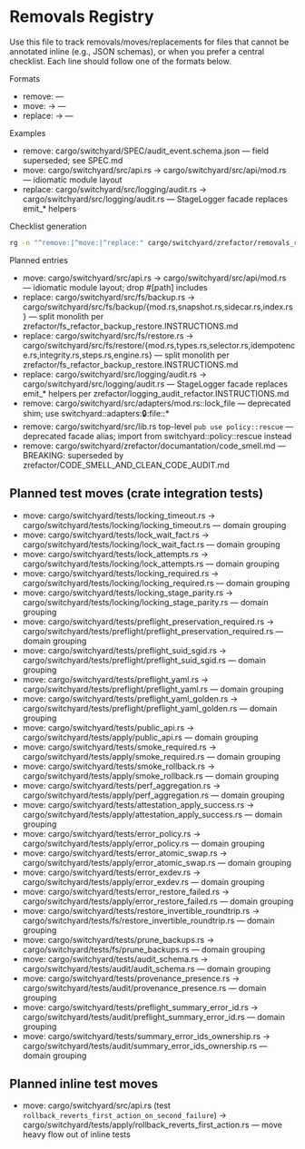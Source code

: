 # Removals Registry

Use this file to track removals/moves/replacements for files that cannot be annotated inline (e.g., JSON schemas), or when you prefer a central checklist. Each line should follow one of the formats below.

Formats
- remove: <repo-relative-path> — <reason or successor>
- move: <old-path> -> <new-path> — <reason>
- replace: <old-path> -> <new-path> — <reason>

Examples
- remove: cargo/switchyard/SPEC/audit_event.schema.json — field superseded; see SPEC.md
- move: cargo/switchyard/src/api.rs -> cargo/switchyard/src/api/mod.rs — idiomatic module layout
- replace: cargo/switchyard/src/logging/audit.rs -> cargo/switchyard/src/logging/audit.rs — StageLogger facade replaces emit_* helpers

Checklist generation
```bash
rg -n "^remove:|^move:|^replace:" cargo/switchyard/zrefactor/removals_registry.md -S
```

Planned entries
- move: cargo/switchyard/src/api.rs -> cargo/switchyard/src/api/mod.rs — idiomatic module layout; drop #[path] includes
- replace: cargo/switchyard/src/fs/backup.rs -> cargo/switchyard/src/fs/backup/{mod.rs,snapshot.rs,sidecar.rs,index.rs} — split monolith per zrefactor/fs_refactor_backup_restore.INSTRUCTIONS.md
- replace: cargo/switchyard/src/fs/restore.rs -> cargo/switchyard/src/fs/restore/{mod.rs,types.rs,selector.rs,idempotence.rs,integrity.rs,steps.rs,engine.rs} — split monolith per zrefactor/fs_refactor_backup_restore.INSTRUCTIONS.md
- replace: cargo/switchyard/src/logging/audit.rs -> cargo/switchyard/src/logging/audit.rs — StageLogger facade replaces emit_* helpers per zrefactor/logging_audit_refactor.INSTRUCTIONS.md
- remove: cargo/switchyard/src/adapters/mod.rs::lock_file — deprecated shim; use switchyard::adapters::lock::file::*
- remove: cargo/switchyard/src/lib.rs top-level `pub use policy::rescue` — deprecated facade alias; import from switchyard::policy::rescue instead
- remove: cargo/switchyard/zrefactor/documantation/code_smell.md — BREAKING: superseded by zrefactor/CODE_SMELL_AND_CLEAN_CODE_AUDIT.md

## Planned test moves (crate integration tests)
- move: cargo/switchyard/tests/locking_timeout.rs -> cargo/switchyard/tests/locking/locking_timeout.rs — domain grouping
- move: cargo/switchyard/tests/lock_wait_fact.rs -> cargo/switchyard/tests/locking/lock_wait_fact.rs — domain grouping
- move: cargo/switchyard/tests/lock_attempts.rs -> cargo/switchyard/tests/locking/lock_attempts.rs — domain grouping
- move: cargo/switchyard/tests/locking_required.rs -> cargo/switchyard/tests/locking/locking_required.rs — domain grouping
- move: cargo/switchyard/tests/locking_stage_parity.rs -> cargo/switchyard/tests/locking/locking_stage_parity.rs — domain grouping
- move: cargo/switchyard/tests/preflight_preservation_required.rs -> cargo/switchyard/tests/preflight/preflight_preservation_required.rs — domain grouping
- move: cargo/switchyard/tests/preflight_suid_sgid.rs -> cargo/switchyard/tests/preflight/preflight_suid_sgid.rs — domain grouping
- move: cargo/switchyard/tests/preflight_yaml.rs -> cargo/switchyard/tests/preflight/preflight_yaml.rs — domain grouping
- move: cargo/switchyard/tests/preflight_yaml_golden.rs -> cargo/switchyard/tests/preflight/preflight_yaml_golden.rs — domain grouping
- move: cargo/switchyard/tests/public_api.rs -> cargo/switchyard/tests/apply/public_api.rs — domain grouping
- move: cargo/switchyard/tests/smoke_required.rs -> cargo/switchyard/tests/apply/smoke_required.rs — domain grouping
- move: cargo/switchyard/tests/smoke_rollback.rs -> cargo/switchyard/tests/apply/smoke_rollback.rs — domain grouping
- move: cargo/switchyard/tests/perf_aggregation.rs -> cargo/switchyard/tests/apply/perf_aggregation.rs — domain grouping
- move: cargo/switchyard/tests/attestation_apply_success.rs -> cargo/switchyard/tests/apply/attestation_apply_success.rs — domain grouping
- move: cargo/switchyard/tests/error_policy.rs -> cargo/switchyard/tests/apply/error_policy.rs — domain grouping
- move: cargo/switchyard/tests/error_atomic_swap.rs -> cargo/switchyard/tests/apply/error_atomic_swap.rs — domain grouping
- move: cargo/switchyard/tests/error_exdev.rs -> cargo/switchyard/tests/apply/error_exdev.rs — domain grouping
- move: cargo/switchyard/tests/error_restore_failed.rs -> cargo/switchyard/tests/apply/error_restore_failed.rs — domain grouping
- move: cargo/switchyard/tests/restore_invertible_roundtrip.rs -> cargo/switchyard/tests/fs/restore_invertible_roundtrip.rs — domain grouping
- move: cargo/switchyard/tests/prune_backups.rs -> cargo/switchyard/tests/fs/prune_backups.rs — domain grouping
- move: cargo/switchyard/tests/audit_schema.rs -> cargo/switchyard/tests/audit/audit_schema.rs — domain grouping
- move: cargo/switchyard/tests/provenance_presence.rs -> cargo/switchyard/tests/audit/provenance_presence.rs — domain grouping
- move: cargo/switchyard/tests/preflight_summary_error_id.rs -> cargo/switchyard/tests/audit/preflight_summary_error_id.rs — domain grouping
- move: cargo/switchyard/tests/summary_error_ids_ownership.rs -> cargo/switchyard/tests/audit/summary_error_ids_ownership.rs — domain grouping

## Planned inline test moves
- move: cargo/switchyard/src/api.rs (test `rollback_reverts_first_action_on_second_failure`) -> cargo/switchyard/tests/apply/rollback_reverts_first_action.rs — move heavy flow out of inline tests
